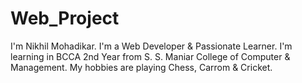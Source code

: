 # Web_Project
I'm Nikhil Mohadikar.
I'm a Web Developer & Passionate Learner.
I'm learning in BCCA 2nd Year from S. S. Maniar College of Computer & Management.
My hobbies are playing Chess, Carrom & Cricket.
